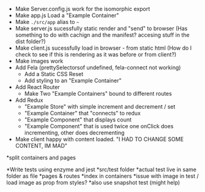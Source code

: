 * Make Server.config.js work for the isomorphic export
* Make app.js Load a "Example Container"
* Make `./src/app` alias to `~`
* Make server.js sucessfully static render and "send" to browser (Has something to do with cachign and the manifest? accesing stuff in the dist folder?)
* Make client.js sucessfully load in browser - from static html (How do I check to see if this is rendering as it was before or from client?)
* Make images work
* Add Fela (prettySelectorsof undefined, fela-connect not working)
  * Add a Static CSS Reset
  * Add styling to an "Example Container"
* Add React Router
  * Make Two "Example Containers" bound to different routes
* Add Redux
  * "Example Store" with simple increment and decrement / set
  * "Example Container" that "connects" to redux
  * "Example Component" that displays count
  * "Example Component" that is used twice one onClick does incrementing, other does decrementing
* Make client happy with content loaded. "I HAD TO CHANGE SOME CONTENT, IM MAD"

*split containers and pages

*Write tests using enzyme and jest
  *src/test folder
  *actual test live in same folder as file
  *pages & routes
  *index in containers
  *issue with image in test / load image as prop from styles?
    *also use snapshot test (might help)
